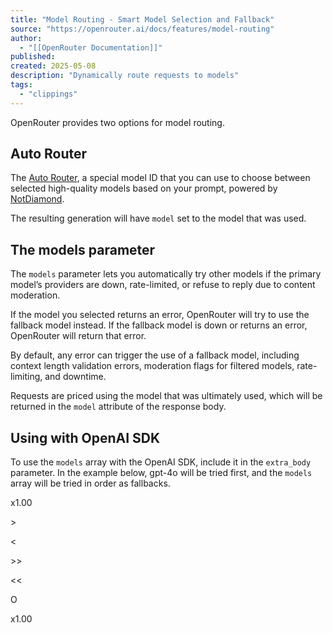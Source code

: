 ```yaml
---
title: "Model Routing - Smart Model Selection and Fallback"
source: "https://openrouter.ai/docs/features/model-routing"
author:
  - "[[OpenRouter Documentation]]"
published:
created: 2025-05-08
description: "Dynamically route requests to models"
tags:
  - "clippings"
---
```

OpenRouter provides two options for model routing.

## Auto Router

The [Auto Router](https://openrouter.ai/openrouter/auto), a special model ID that you can use to choose between selected high-quality models based on your prompt, powered by [NotDiamond](https://www.notdiamond.ai/).

The resulting generation will have `model` set to the model that was used.

## The models parameter

The `models` parameter lets you automatically try other models if the primary model’s providers are down, rate-limited, or refuse to reply due to content moderation.

If the model you selected returns an error, OpenRouter will try to use the fallback model instead. If the fallback model is down or returns an error, OpenRouter will return that error.

By default, any error can trigger the use of a fallback model, including context length validation errors, moderation flags for filtered models, rate-limiting, and downtime.

Requests are priced using the model that was ultimately used, which will be returned in the `model` attribute of the response body.

## Using with OpenAI SDK

To use the `models` array with the OpenAI SDK, include it in the `extra_body` parameter. In the example below, gpt-4o will be tried first, and the `models` array will be tried in order as fallbacks.

x1.00

\>

<

\>>

<<

O

x1.00